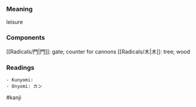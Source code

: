 ### Meaning

leisure

### Components

[[Radicals/門|門]]: gate; counter for cannons [[Radicals/木|木]]: tree; wood

### Readings

```
- Kunyomi: 
- Onyomi: カン
```

#kanji